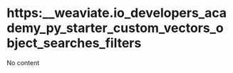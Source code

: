 # https:\_\_weaviate.io_developers_academy_py_starter_custom_vectors_object_searches_filters

No content
